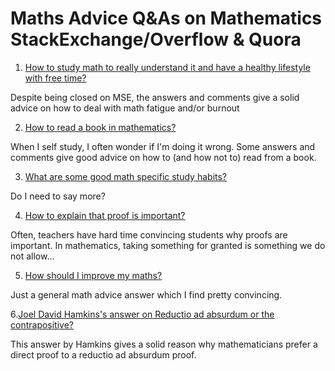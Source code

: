 # Maths Advice Q&As on Mathematics StackExchange/Overflow & Quora

1. [How to study math to really understand it and have a healthy lifestyle with free time?](https://math.stackexchange.com/q/44704/151611)

Despite being closed on MSE, the answers and comments give a solid advice on how to deal with math fatigue and/or burnout

2. [How to read a book in mathematics?](https://math.stackexchange.com/questions/279079/how-to-read-a-book-in-mathematics)

When I self study, I often wonder if I'm doing it wrong. Some answers and comments give good advice on how to (and how not to) read from a book.

3. [What are some good math specific study habits?](https://math.stackexchange.com/q/191770/151611)

Do I need to say more?

4. [How to explain that proof is important?](https://math.stackexchange.com/q/600800/151611)

Often, teachers have hard time convincing students why proofs are important. In mathematics, taking something for granted is something we do not allow...

5. [How should I improve my maths?](https://qr.ae/pvuXN5)

Just a general math advice answer which I find pretty convincing.

6.[Joel David Hamkins's answer on Reductio ad absurdum or the contrapositive?](https://mathoverflow.net/a/12400/134679)

This answer by Hamkins gives a solid reason why mathematicians prefer a direct proof to a reductio ad absurdum proof. 

